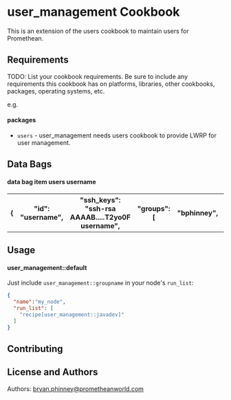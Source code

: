 user_management Cookbook
========================
This is an extension of the users cookbook to maintain users for Promethean.

Requirements
------------
TODO: List your cookbook requirements. Be sure to include any requirements this cookbook has on platforms, libraries, other cookbooks, packages, operating systems, etc.

e.g.
#### packages
- `users` - user_management needs users cookbook to provide LWRP for user management.

Data Bags
----------
#### data bag item users username
<table>
  <tr>
    <th>{  </th>
    <th>  "id": "username",  </th>
    <th>  "ssh_keys": "ssh-rsa AAAAB.....T2yo0F username",  </th>
    <th>  "groups": [ </th>
    <th>  "bphinney", </th>
    <th>  "sysadmin", "javadev"  </th>
    <th>  ], </th>
    <th>  "uid": 2499,</th>
    <th>  "comment": "User Name - username@prometheanworld.com"</th>
    <th>}</th>
  </tr>
</table>

Usage
-----
#### user_management::default

Just include `user_management::groupname` in your node's `run_list`:

```json
{
  "name":"my_node",
  "run_list": [
    "recipe[user_management::javadev]"
  ]
}
```

Contributing
------------

License and Authors
-------------------
Authors: 
bryan.phinney@prometheanworld.com
